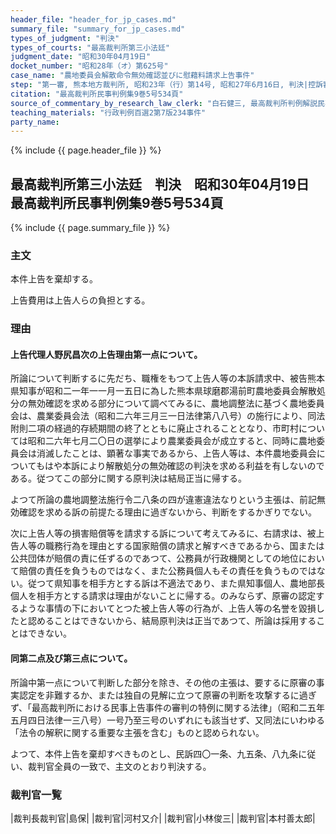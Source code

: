 ```yaml
---
header_file: "header_for_jp_cases.md"
summary_file: "summary_for_jp_cases.md"
types_of_judgment: "判決"
types_of_courts: "最高裁判所第三小法廷"
judgment_date: "昭和30年04月19日"
docket_number: "昭和28年（オ）第625号"
case_name: "農地委員会解散命令無効確認並びに慰藉料請求上告事件"
step: "第一審, 熊本地方裁判所, 昭和23年（行）第14号, 昭和27年6月16日, 判決|控訴審, 福岡高等裁判所, 昭和28年4月15日, 判決"
citation: "最高裁判所民事判例集9巻5号534頁"
source_of_commentary_by_research_law_clerk: "白石健三, 最高裁判所判例解説民事篇昭和30年度45頁"
teaching_materials: "行政判例百選2第7版234事件"
party_name:
---
```


{% include {{ page.header_file }}  %}

## 最高裁判所第三小法廷　判決　昭和30年04月19日　最高裁判所民事判例集9巻5号534頁

{% include {{ page.summary_file }}  %}






### 主文



本件上告を棄却する。

上告費用は上告人らの負担とする。





### 理由



#### 上告代理人野尻昌次の上告理由第一点について。

所論について判断するに先だち、職権をもつて上告人等の本訴請求中、被告熊本県知事が昭和二一年一一月一五日に為した熊本県球磨郡湯前町農地委員会解散処分の無効確認を求める部分について調べてみるに、農地調整法に基づく農地委員会は、農業委員会法（昭和二六年三月三一日法律第八八号）の施行により、同法附則二項の経過的存続期間の終了とともに廃止されることとなり、市町村については昭和二六年七月二〇日の選挙により農業委員会が成立すると、同時に農地委員会は消滅したことは、顕著な事実であるから、上告人等は、本件農地委員会についてもはや本訴により解散処分の無効確認の判決を求める利益を有しないのである。従つてこの部分に関する原判決は結局正当に帰する。

よつて所論の農地調整法施行令二八条の四が違憲違法なりという主張は、前記無効確認を求める訴の前提たる理由に過ぎないから、判断をするかぎりでない。

次に上告人等の損害賠償等を請求する訴について考えてみるに、右請求は、被上告人等の職務行為を理由とする国家賠償の請求と解すべきであるから、国または公共団体が賠償の責に任ずるのであつて、公務員が行政機関としての地位において賠償の責任を負うものではなく、また公務員個人もその責任を負うものではない。従つて県知事を相手方とする訴は不適法であり、また県知事個人、農地部長個人を相手方とする請求は理由がないことに帰する。のみならず、原審の認定するような事情の下においてとつた被上告人等の行為が、上告人等の名誉を毀損したと認めることはできないから、結局原判決は正当であつて、所論は採用することはできない。

#### 同第二点及び第三点について。

所論中第一点について判断した部分を除き、その他の主張は、要するに原審の事実認定を非難するか、または独自の見解に立つて原審の判断を攻撃するに過ぎず、「最高裁判所における民事上告事件の審判の特例に関する法律」（昭和二五年五月四日法律一三八号）一号乃至三号のいずれにも該当せず、又同法にいわゆる「法令の解釈に関する重要な主張を含む」ものと認められない。

よつて、本件上告を棄却すべきものとし、民訴四〇一条、九五条、八九条に従い、裁判官全員の一致で、主文のとおり判決する。

### 裁判官一覧

|裁判長裁判官|島保|
|裁判官|河村又介|
|裁判官|小林俊三|
|裁判官|本村善太郎|





